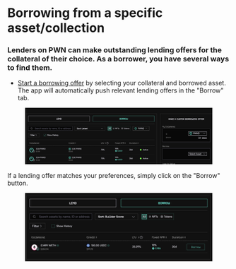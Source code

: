 # Borrowing from a specific asset/collection

### Lenders on PWN can make outstanding lending offers for the collateral of their choice. As a borrower, you have several ways to find them.



* [Start a borrowing offer](creating-a-borrowing-proposal.md) by selecting your collateral and borrowed asset. The app will automatically push relevant lending offers in the "Borrow" tab.

<figure><img src="../../.gitbook/assets/Screenshot 2025-03-13 at 15.03.43.png" alt=""><figcaption></figcaption></figure>

If a lending offer matches your preferences, simply click on the "Borrow" button.

<figure><img src="../../.gitbook/assets/Screenshot 2025-03-13 at 15.05.19.png" alt=""><figcaption></figcaption></figure>

